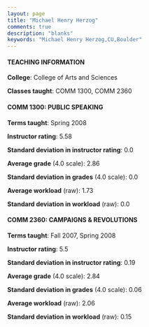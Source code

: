 ```yaml
---
layout: page
title: "Michael Henry Herzog" 
comments: true
description: "blanks"
keywords: "Michael Henry Herzog,CU,Boulder"
---
```

<head>
<script src="https://ajax.googleapis.com/ajax/libs/jquery/2.1.3/jquery.min.js"></script>
<script src="https://dl.dropboxusercontent.com/s/pc42nxpaw1ea4o9/highcharts.js?dl=0"></script>
<!-- <script src="../assets/js/highcharts.js"></script> -->
<style type="text/css">@font-face {
	font-family: "Bebas Neue";
	src: url(https://www.filehosting.org/file/details/544349/BebasNeue Regular.otf) format("opentype");
	}
	h1.Bebas { 
		font-family: "Bebas Neue", Verdana, Tahoma;
	}
</style>
</head>
	   
#### TEACHING INFORMATION

**College**: College of Arts and Sciences

**Classes taught**: COMM 1300, COMM 2360

#### COMM 1300: PUBLIC SPEAKING

**Terms taught**: Spring 2008

**Instructor rating**: 5.58

**Standard deviation in instructor rating**: 0.0

**Average grade** (4.0 scale): 2.86

**Standard deviation in grades** (4.0 scale): 0.0

**Average workload** (raw): 1.73

**Standard deviation in workload** (raw): 0.0

#### COMM 2360: CAMPAIGNS & REVOLUTIONS

**Terms taught**: Fall 2007, Spring 2008

**Instructor rating**: 5.5

**Standard deviation in instructor rating**: 0.19

**Average grade** (4.0 scale): 2.84

**Standard deviation in grades** (4.0 scale): 0.06

**Average workload** (raw): 2.06

**Standard deviation in workload** (raw): 0.15

